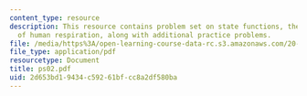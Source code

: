 ```yaml
---
content_type: resource
description: This resource contains problem set on state functions, thermochemistry
  of human respiration, along with additional practice problems.
file: /media/https%3A/open-learning-course-data-rc.s3.amazonaws.com/20-110j-thermodynamics-of-biomolecular-systems-fall-2005/2d653bd19434c59261bfcc8a2df580ba_ps02.pdf
file_type: application/pdf
resourcetype: Document
title: ps02.pdf
uid: 2d653bd1-9434-c592-61bf-cc8a2df580ba
---
```

